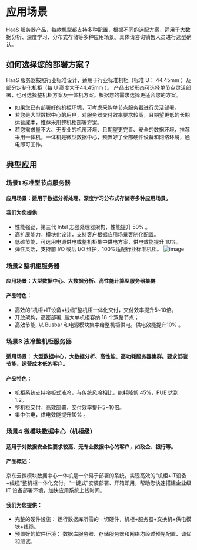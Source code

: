 # **应用场景**
HaaS 服务器产品，每款机型都支持多种配置，根据不同的选配方案，适用于大数据分析、深度学习、分布式存储等多种应用场景。具体请咨询销售人员进行选型确认。

 ## **如何选择您的部署方案？**
 HaaS 服务器按照行业标准设计，适用于行业标准机柜（标准 U： 44.45mm ）及部分定制化机柜（每 U 高度大于44.45mm ）。
 产品出货形态可选择单节点灵活部署，也可选择整机柜方案及一体机方案。根据您的需求选择更适合您的方案。
- 如果您已有部署好的机柜环境，可考虑采购单节点服务器进行灵活部署。
- 若您是大型数据中心的用户，对服务器交付效率要求较高，且期望更低的长期运营成本，推荐采用整机柜部署方案。
- 若您需求量不大、无专业的机房环境、且期望更完善、安全的数据环境，推荐采用一体机。一体机是微型数据中心，预置好了全部硬件设备和网络环境，通电即可工作。

## **典型应用**
### 场景1 标准型节点服务器
#### 应用场景：适用于数据分析处理、深度学习分布式存储等多种应用场景。
#### 我们为您提供:
- 性能强劲，第三代 Intel 志强处理器架构，性能提升 50% 。
- 高扩展能力，模块化设计，支持客户根据应用场景客制化配置。
- 低碳节能，可选用电源供电或整机柜集中供电方案，供电效能提升 10%。
- 弹性灵活，支持前 I/O 或后 I/O 维护，100%适配行业标准机柜。
![image](https://user-images.githubusercontent.com/117898035/201568669-3595f387-47a8-43fa-a5e8-2044f30339e3.png)


### 场景2 整机柜服务器
#### 应用场景：大型数据中心、大数据分析、高性能计算型服务器集群
#### 产品特色：
- 高效的“机柜+IT设备+线缆”整机柜一体化交付，交付效率提升5~10倍。
- 开放架构，高密部署, 最大单机柜容纳 18 个双路节点； 
- 高效节能, 以 Busbar 和电源模块集中给整机柜供电。供电效能提升10% 。

### 场景3 液冷整机柜服务器
#### 适用场景： 大型数据中心，大数据分析、高性能、高功耗服务器集群。要求低碳节能、运营成本低的客户。
#### 产品特色：
- 机柜系统支持冷板式液冷，与传统风冷相比，能耗降低 45%，PUE 达到 1.2。
- 整机柜交付，高效部署，交付效率提升5~10倍。
- 集中供电，供电效能提升10% 。

### 场景4 微模块数据中心（机柜级）
#### 适用于对数据安全性要求较高、无专业数据中心的客户，如政企、银行等。
#### 产品概述：
京东云微模块数据中心一体机是一个易于部署的系统，实现高效的“机柜+IT设备+线缆”整机柜一体化交付。“一键式”安装部署、开箱即用，帮助您快速搭建企业级 IT 设备部署环境，加快应用系统上线时间。
#### 我们为您提供：
- 完整的硬件设施： 运行数据库所需的一切硬件，机柜+服务器+交换机+供电模块+线缆。
- 预置好的软件环境： 数据库服务器、存储服务器和网络均经过预先配置、调优和测试。

 
